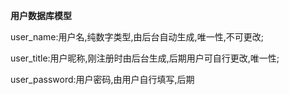 **用户数据库模型**

user_name:用户名,纯数字类型,由后台自动生成,唯一性,不可更改;

user_title:用户昵称,刚注册时由后台生成,后期用户可自行更改,唯一性;

user_password:用户密码,由用户自行填写,后期
